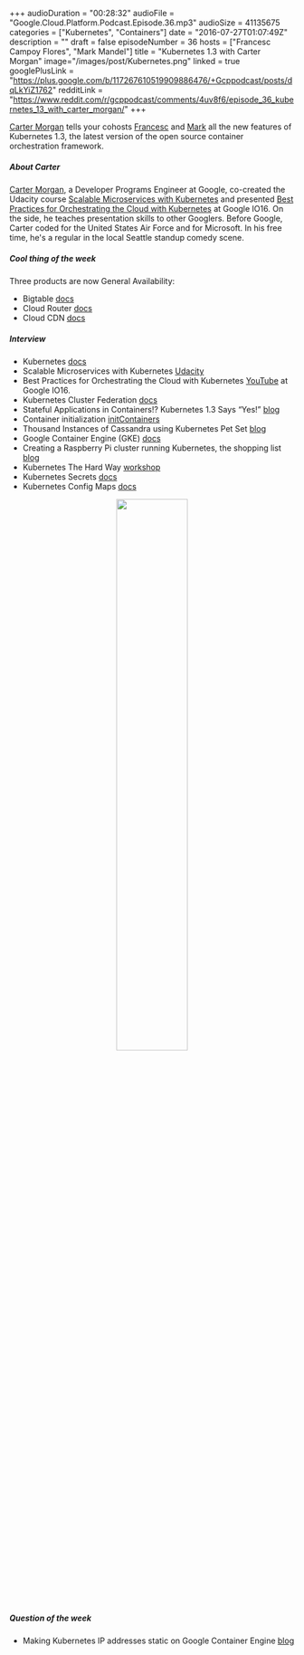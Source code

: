 +++
audioDuration = "00:28:32"
audioFile = "Google.Cloud.Platform.Podcast.Episode.36.mp3"
audioSize = 41135675
categories = ["Kubernetes", "Containers"]
date = "2016-07-27T01:07:49Z"
description = ""
draft = false
episodeNumber = 36
hosts = ["Francesc Campoy Flores", "Mark Mandel"]
title = "Kubernetes 1.3 with Carter Morgan"
image="/images/post/Kubernetes.png"
linked = true
googlePlusLink = "https://plus.google.com/b/117267610519909886476/+Gcppodcast/posts/dqLkYiZ1762"
redditLink = "https://www.reddit.com/r/gcppodcast/comments/4uv8f6/episode_36_kubernetes_13_with_carter_morgan/"
+++

[Carter Morgan](https://twitter.com/_askcarter) tells your cohosts
[Francesc](https://twitter.com/francesc) and
[Mark](https://twitter.com/neurotic) all the new features of Kubernetes 1.3,
the latest version of the open source container orchestration framework.

<!--more-->

##### About Carter

[Carter Morgan](https://twitter.com/_askcarter), a Developer Programs Engineer at Google,
co-created the Udacity course
[Scalable Microservices with Kubernetes](https://www.udacity.com/course/scalable-microservices-with-kubernetes--ud615)
and presented [Best Practices for Orchestrating the Cloud with Kubernetes](https://youtu.be/21hXNReWsUU) at Google IO16.
On the side, he teaches presentation skills to other Googlers.
Before Google, Carter coded for the United States Air Force and for Microsoft.
In his free time, he's a regular in the local Seattle standup comedy scene.


##### Cool thing of the week

Three products are now General Availability:

- Bigtable [docs](https://cloud.google.com/bigtable/docs/)
- Cloud Router [docs](https://cloud.google.com/compute/docs/cloudrouter)
- Cloud CDN [docs](https://cloud.google.com/cdn/docs/)

##### Interview

- Kubernetes [docs](http://kubernetes.io)
- Scalable Microservices with Kubernetes [Udacity](https://www.udacity.com/course/scalable-microservices-with-kubernetes--ud615)
- Best Practices for Orchestrating the Cloud with Kubernetes [YouTube](https://youtu.be/21hXNReWsUU) at Google IO16.
- Kubernetes Cluster Federation [docs](https://github.com/kubernetes/kubernetes/blob/release-1.3/docs/proposals/federation.md)
- Stateful Applications in Containers!? Kubernetes 1.3 Says “Yes!” [blog](http://blog.kubernetes.io/2016/07/stateful-applications-in-containers-kubernetes.html)
- Container initialization [initContainers](https://github.com/kubernetes/kubernetes/blob/release-1.3/docs/proposals/container-init.md)
- Thousand Instances of Cassandra using Kubernetes Pet Set [blog](http://blog.kubernetes.io/2016/07/thousand-instances-of-cassandra-using-kubernetes-pet-set.html)
- Google Container Engine (GKE) [docs](https://cloud.google.com/container-engine/)
- Creating a Raspberry Pi cluster running Kubernetes, the shopping list [blog](http://blog.kubernetes.io/2015/11/creating-a-Raspberry-Pi-cluster-running-Kubernetes-the-shopping-list-Part-1.html)
- Kubernetes The Hard Way [workshop](https://github.com/kelseyhightower/kubernetes-the-hard-way)
- Kubernetes Secrets [docs](http://kubernetes.io/docs/user-guide/secrets/)
- Kubernetes Config Maps [docs](http://kubernetes.io/docs/user-guide/configmap/)


<div style="text-align: center">
  <a href="http://kubernetes.io/">
    <img src="/images/post/Kubernetes.png" width="50%">
  </a>
</div>

##### Question of the week

- Making Kubernetes IP addresses static on Google Container Engine [blog](http://terrenceryan.com/blog/index.php/making-kubernetes-ip-addresses-static-on-google-container-engine/)